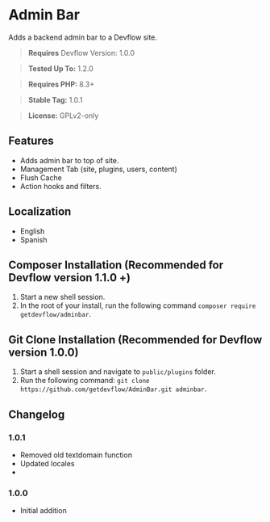 
# Admin Bar
Adds a backend admin bar to a Devflow site.

> __Requires__ Devflow Version: 1.0.0

> __Tested Up To:__ 1.2.0

> __Requires PHP:__ 8.3+

> __Stable Tag:__ 1.0.1

> __License:__ GPLv2-only

## Features
- Adds admin bar to top of site.
- Management Tab (site, plugins, users, content)
- Flush Cache
- Action hooks and filters.

## Localization
* English
* Spanish

## Composer Installation (Recommended for Devflow version 1.1.0 +)
1. Start a new shell session.
2. In the root of your install, run the following command ```composer require getdevflow/adminbar```.

## Git Clone Installation (Recommended for Devflow version 1.0.0)
1. Start a shell session and navigate to ```public/plugins``` folder.
2. Run the following command: ```git clone https://github.com/getdevflow/AdminBar.git adminbar```.

## Changelog

### 1.0.1
- Removed old textdomain function
- Updated locales
- 
### 1.0.0
- Initial addition
